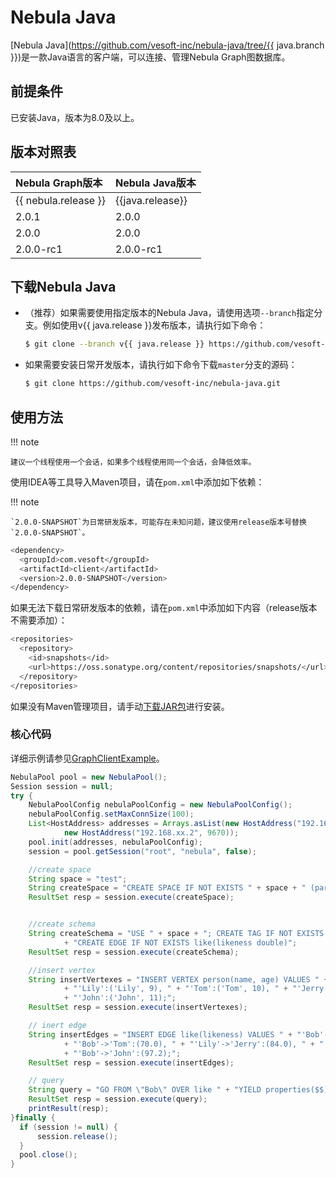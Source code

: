 # Nebula Java

[Nebula Java](https://github.com/vesoft-inc/nebula-java/tree/{{ java.branch }})是一款Java语言的客户端，可以连接、管理Nebula Graph图数据库。

## 前提条件

已安装Java，版本为8.0及以上。

## 版本对照表

|Nebula Graph版本|Nebula Java版本|
|:---|:---|
|{{ nebula.release }}|{{java.release}}|
|2.0.1|2.0.0|
|2.0.0|2.0.0|
|2.0.0-rc1|2.0.0-rc1|

## 下载Nebula Java

- （推荐）如果需要使用指定版本的Nebula Java，请使用选项`--branch`指定分支。例如使用v{{ java.release }}发布版本，请执行如下命令：

  ```bash
  $ git clone --branch v{{ java.release }} https://github.com/vesoft-inc/nebula-java.git
  ```

- 如果需要安装日常开发版本，请执行如下命令下载`master`分支的源码：

  ```bash
  $ git clone https://github.com/vesoft-inc/nebula-java.git
  ```

## 使用方法

!!! note

    建议一个线程使用一个会话，如果多个线程使用同一个会话，会降低效率。

使用IDEA等工具导入Maven项目，请在`pom.xml`中添加如下依赖：

!!! note

    `2.0.0-SNAPSHOT`为日常研发版本，可能存在未知问题，建议使用release版本号替换`2.0.0-SNAPSHOT`。

```bash
<dependency>
  <groupId>com.vesoft</groupId>
  <artifactId>client</artifactId>
  <version>2.0.0-SNAPSHOT</version>
</dependency>
```

如果无法下载日常研发版本的依赖，请在`pom.xml`中添加如下内容（release版本不需要添加）：

```bash
<repositories> 
  <repository> 
    <id>snapshots</id> 
    <url>https://oss.sonatype.org/content/repositories/snapshots/</url> 
  </repository> 
</repositories>
```

如果没有Maven管理项目，请手动[下载JAR包](https://repo1.maven.org/maven2/com/vesoft/)进行安装。

### 核心代码

详细示例请参见[GraphClientExample](https://github.com/vesoft-inc/nebula-java/blob/master/examples/src/main/java/com/vesoft/nebula/examples/GraphClientExample.java)。

```java
NebulaPool pool = new NebulaPool();
Session session = null;
try {
    NebulaPoolConfig nebulaPoolConfig = new NebulaPoolConfig();
    nebulaPoolConfig.setMaxConnSize(100);
    List<HostAddress> addresses = Arrays.asList(new HostAddress("192.168.xx.1", 9669),
            new HostAddress("192.168.xx.2", 9670));
    pool.init(addresses, nebulaPoolConfig);
    session = pool.getSession("root", "nebula", false);

    //create space
    String space = "test";
    String createSpace = "CREATE SPACE IF NOT EXISTS " + space + " (partition_num=15, replica_factor=1, vid_type=fixed_string(30)); ";
    ResultSet resp = session.execute(createSpace);


    //create schema
    String createSchema = "USE " + space + "; CREATE TAG IF NOT EXISTS person(name string, age int);"
            + "CREATE EDGE IF NOT EXISTS like(likeness double)";
    ResultSet resp = session.execute(createSchema);

    //insert vertex
    String insertVertexes = "INSERT VERTEX person(name, age) VALUES " + "'Bob':('Bob', 10), "
            + "'Lily':('Lily', 9), " + "'Tom':('Tom', 10), " + "'Jerry':('Jerry', 13), "
            + "'John':('John', 11);";
    ResultSet resp = session.execute(insertVertexes);

    // inert edge
    String insertEdges = "INSERT EDGE like(likeness) VALUES " + "'Bob'->'Lily':(80.0), "
            + "'Bob'->'Tom':(70.0), " + "'Lily'->'Jerry':(84.0), " + "'Tom'->'Jerry':(68.3), "
            + "'Bob'->'John':(97.2);";
    ResultSet resp = session.execute(insertEdges);

    // query
    String query = "GO FROM \"Bob\" OVER like " + "YIELD properties($$).name, properties($$).age, properties(edge).likeness";
    ResultSet resp = session.execute(query);
    printResult(resp);
}finally {
  if (session != null) {
      session.release();
  }
  pool.close();
}
```
